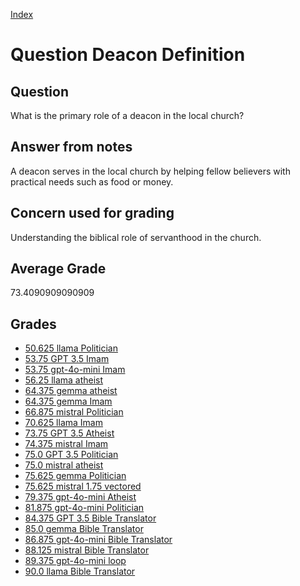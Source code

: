 
[Index](../../index.md)
# Question Deacon Definition
## Question
What is the primary role of a deacon in the local church?

## Answer from notes
A deacon serves in the local church by helping fellow believers with practical needs such as food or money.

## Concern used for grading
Understanding the biblical role of servanthood in the church.

## Average Grade
73.4090909090909

## Grades
 * [50.625 llama Politician](../answers/llama_Politician/Deacon_Definition.md)
 * [53.75 GPT 3.5 Imam](../answers/GPT_3.5_Imam/Deacon_Definition.md)
 * [53.75 gpt-4o-mini Imam](../answers/gpt-4o-mini_Imam/Deacon_Definition.md)
 * [56.25 llama atheist](../answers/llama_atheist/Deacon_Definition.md)
 * [64.375 gemma atheist](../answers/gemma_atheist/Deacon_Definition.md)
 * [64.375 gemma Imam](../answers/gemma_Imam/Deacon_Definition.md)
 * [66.875 mistral Politician](../answers/mistral_Politician/Deacon_Definition.md)
 * [70.625 llama Imam](../answers/llama_Imam/Deacon_Definition.md)
 * [73.75 GPT 3.5 Atheist](../answers/GPT_3.5_Atheist/Deacon_Definition.md)
 * [74.375 mistral Imam](../answers/mistral_Imam/Deacon_Definition.md)
 * [75.0 GPT 3.5 Politician](../answers/GPT_3.5_Politician/Deacon_Definition.md)
 * [75.0 mistral atheist](../answers/mistral_atheist/Deacon_Definition.md)
 * [75.625 gemma Politician](../answers/gemma_Politician/Deacon_Definition.md)
 * [75.625 mistral 1.75 vectored](../answers/mistral_1.75_vectored/Deacon_Definition.md)
 * [79.375 gpt-4o-mini Atheist](../answers/gpt-4o-mini_Atheist/Deacon_Definition.md)
 * [81.875 gpt-4o-mini Politician](../answers/gpt-4o-mini_Politician/Deacon_Definition.md)
 * [84.375 GPT 3.5 Bible Translator](../answers/GPT_3.5_Bible_Translator/Deacon_Definition.md)
 * [85.0 gemma Bible Translator](../answers/gemma_Bible_Translator/Deacon_Definition.md)
 * [86.875 gpt-4o-mini Bible Translator](../answers/gpt-4o-mini_Bible_Translator/Deacon_Definition.md)
 * [88.125 mistral Bible Translator](../answers/mistral_Bible_Translator/Deacon_Definition.md)
 * [89.375 gpt-4o-mini loop](../answers/gpt-4o-mini_loop/Deacon_Definition.md)
 * [90.0 llama Bible Translator](../answers/llama_Bible_Translator/Deacon_Definition.md)
